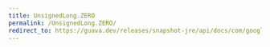 ```yaml
---
title: UnsignedLong.ZERO
permalink: /UnsignedLong.ZERO/
redirect_to: https://guava.dev/releases/snapshot-jre/api/docs/com/google/common/primitives/UnsignedLong.html#ZERO
---
```

